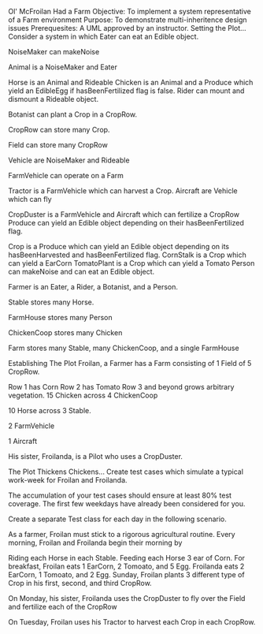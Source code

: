 Ol' McFroilan Had a Farm
Objective: To implement a system representative of a Farm environment
Purpose: To demonstrate multi-inheritence design issues
Prerequesites: A UML approved by an instructor.
Setting the Plot...
Consider a system in which
Eater can eat an Edible object.

NoiseMaker can makeNoise

Animal is a NoiseMaker and Eater

Horse is an Animal and Rideable
Chicken is an Animal and a Produce which yield an EdibleEgg if hasBeenFertilized flag is false.
Rider can mount and dismount a Rideable object.

Botanist can plant a Crop in a CropRow.

CropRow can store many Crop.

Field can store many CropRow

Vehicle are NoiseMaker and Rideable

FarmVehicle can operate on a Farm

Tractor is a FarmVehicle which can harvest a Crop.
Aircraft are Vehicle which can fly

CropDuster is a FarmVehicle and Aircraft which can fertilize a CropRow
Produce can yield an Edible object depending on their hasBeenFertilized flag.

Crop is a Produce which can yield an Edible object depending on its hasBeenHarvested and hasBeenFertilized flag.
CornStalk is a Crop which can yield a EarCorn
TomatoPlant is a Crop which can yield a Tomato
Person can makeNoise and can eat an Edible object.

Farmer is an Eater, a Rider, a Botanist, and a Person.

Stable stores many Horse.

FarmHouse stores many Person

ChickenCoop stores many Chicken

Farm stores many Stable, many ChickenCoop, and a single FarmHouse

Establishing The Plot
Froilan, a Farmer has a Farm consisting of
1 Field of 5 CropRow.

Row 1 has Corn
Row 2 has Tomato
Row 3 and beyond grows arbitrary vegetation.
15 Chicken across 4 ChickenCoop

10 Horse across 3 Stable.

2 FarmVehicle

1 Aircraft

His sister, Froilanda, is a Pilot who uses a CropDuster.

The Plot Thickens Chickens...
Create test cases which simulate a typical work-week for Froilan and Froilanda.

The accumulation of your test cases should ensure at least 80% test coverage.
The first few weekdays have already been considered for you.

Create a separate Test class for each day in the following scenario.

As a farmer, Froilan must stick to a rigorous agricultural routine.
Every morning, Froilan and Froilanda begin their morning by

Riding each Horse in each Stable.
Feeding each Horse 3 ear of Corn.
For breakfast,
Froilan eats 1 EarCorn, 2 Tomoato, and 5 Egg.
Froilanda eats 2 EarCorn, 1 Tomoato, and 2 Egg.
Sunday, Froilan plants 3 different type of Crop in his first, second, and third CropRow.

On Monday, his sister, Froilanda uses the CropDuster to fly over the Field and fertilize each of the CropRow

On Tuesday, Froilan uses his Tractor to harvest each Crop in each CropRow.
